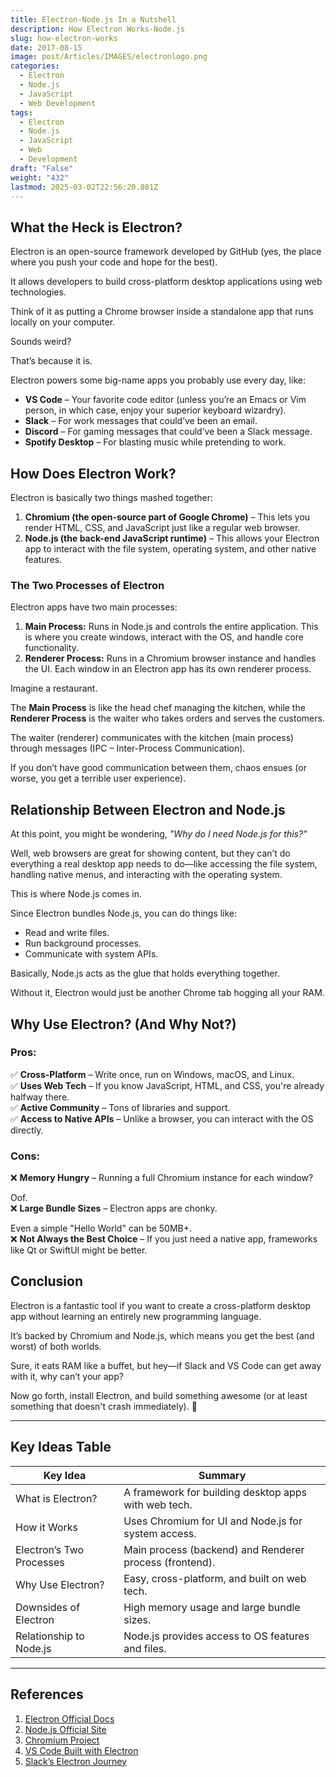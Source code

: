 ```yaml
---
title: Electron-Node.js In a Nutshell
description: How Electron Works-Node.js
slug: how-electron-works
date: 2017-08-15
image: post/Articles/IMAGES/electronlogo.png
categories:
  - Electron
  - Node.js
  - JavaScript
  - Web Development
tags:
  - Electron
  - Node.js
  - JavaScript
  - Web
  - Development
draft: "False"
weight: "432"
lastmod: 2025-03-02T22:56:20.881Z
---
```

## What the Heck is Electron?

Electron is an open-source framework developed by GitHub (yes, the place where you push your code and hope for the best).

It allows developers to build cross-platform desktop applications using web technologies.

Think of it as putting a Chrome browser inside a standalone app that runs locally on your computer.

Sounds weird?

That’s because it is.

Electron powers some big-name apps you probably use every day, like:

* **VS Code** – Your favorite code editor (unless you’re an Emacs or Vim person, in which case, enjoy your superior keyboard wizardry).
* **Slack** – For work messages that could’ve been an email.
* **Discord** – For gaming messages that could’ve been a Slack message.
* **Spotify Desktop** – For blasting music while pretending to work.

## How Does Electron Work?

Electron is basically two things mashed together:

1. **Chromium (the open-source part of Google Chrome)** – This lets you render HTML, CSS, and JavaScript just like a regular web browser.
2. **Node.js (the back-end JavaScript runtime)** – This allows your Electron app to interact with the file system, operating system, and other native features.

### The Two Processes of Electron

Electron apps have two main processes:

1. **Main Process:** Runs in Node.js and controls the entire application. This is where you create windows, interact with the OS, and handle core functionality.
2. **Renderer Process:** Runs in a Chromium browser instance and handles the UI. Each window in an Electron app has its own renderer process.

Imagine a restaurant.

The **Main Process** is like the head chef managing the kitchen, while the **Renderer Process** is the waiter who takes orders and serves the customers.

The waiter (renderer) communicates with the kitchen (main process) through messages (IPC – Inter-Process Communication).

If you don’t have good communication between them, chaos ensues (or worse, you get a terrible user experience).

## Relationship Between Electron and Node.js

At this point, you might be wondering, *"Why do I need Node.js for this?"*

Well, web browsers are great for showing content, but they can’t do everything a real desktop app needs to do—like accessing the file system, handling native menus, and interacting with the operating system.

This is where Node.js comes in.

Since Electron bundles Node.js, you can do things like:

* Read and write files.
* Run background processes.
* Communicate with system APIs.

Basically, Node.js acts as the glue that holds everything together.

Without it, Electron would just be another Chrome tab hogging all your RAM.

## Why Use Electron? (And Why Not?)

### Pros:

✅ **Cross-Platform** – Write once, run on Windows, macOS, and Linux.\
✅ **Uses Web Tech** – If you know JavaScript, HTML, and CSS, you're already halfway there.\
✅ **Active Community** – Tons of libraries and support.\
✅ **Access to Native APIs** – Unlike a browser, you can interact with the OS directly.

### Cons:

❌ **Memory Hungry** – Running a full Chromium instance for each window?

Oof.\
❌ **Large Bundle Sizes** – Electron apps are chonky.

Even a simple "Hello World" can be 50MB+.\
❌ **Not Always the Best Choice** – If you just need a native app, frameworks like Qt or SwiftUI might be better.

## Conclusion

Electron is a fantastic tool if you want to create a cross-platform desktop app without learning an entirely new programming language.

It’s backed by Chromium and Node.js, which means you get the best (and worst) of both worlds.

Sure, it eats RAM like a buffet, but hey—if Slack and VS Code can get away with it, why can’t your app?

Now go forth, install Electron, and build something awesome (or at least something that doesn't crash immediately). 🚀

***

## Key Ideas Table

| Key Idea                 | Summary                                                 |
| ------------------------ | ------------------------------------------------------- |
| What is Electron?        | A framework for building desktop apps with web tech.    |
| How it Works             | Uses Chromium for UI and Node.js for system access.     |
| Electron’s Two Processes | Main process (backend) and Renderer process (frontend). |
| Why Use Electron?        | Easy, cross-platform, and built on web tech.            |
| Downsides of Electron    | High memory usage and large bundle sizes.               |
| Relationship to Node.js  | Node.js provides access to OS features and files.       |

***

## References

1. [Electron Official Docs](https://www.electronjs.org/docs)
2. [Node.js Official Site](https://nodejs.org/)
3. [Chromium Project](https://www.chromium.org/)
4. [VS Code Built with Electron](https://code.visualstudio.com/)
5. [Slack’s Electron Journey](https://slack.engineering/slack-desktop-2-0-released/)
